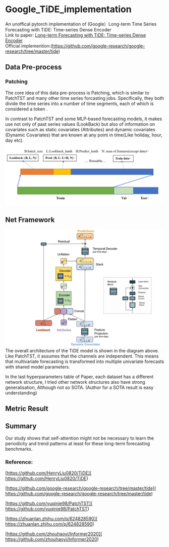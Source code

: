 # Google_TiDE_implementation
An unoffical pytorch implementation of (Google）Long-term Time Series Forecasting with TiDE: Time-series Dense Encoder \
Link to paper: [Long-term Forecasting with TiDE: Time-series Dense Encoder](https://arxiv.org/pdf/2304.08424.pdf) \
Official implemention:(https://github.com/google-research/google-research/tree/master/tide)
## Data Pre-process
### Patching 
The core idea of this data pre-process is Patching, which is similar to PatchTST and many other time series forcasting jobs. Specifically, they both divide the time series into a number of time segments, each of which is considered a token .

In contrast to PatchTST and some MLP-based forecasting models, it makes use not only of past series values (LookBack) but also of information on covariates such as static covariates (Attributes) and dynamic covariates (Dynamic Covariates) that are known at any point in time(Like holiday, hour, day etc).
![net](./figs/data_structure.png) 

## Net Framework
![net](./figs/net_framework.jpg)
The overall architecture of the TiDE model is shown in the diagram above. Like PatchTST, it assumes that the channels are independent. This means that multivariate forecasting is transformed into multiple univariate forecasts with shared model parameters.

In the last hyperparameters table of Paper, each dataset has a different network structure, I tried other network structures also have strong generalisation, Although not so SOTA. (Author for a SOTA result is easy understanding)
## Metric Result

## Summary
Our study shows that self-attention might not be necessary to learn the periodicity and trend patterns at least for these long-term forecasting benchmarks.
### Reference:
[https://github.com/HenryLiu0820/TiDE]( https://github.com/HenryLiu0820/TiDE) 

[https://github.com/google-research/google-research/tree/master/tide]( https://github.com/google-research/google-research/tree/master/tide) 

[https://github.com/yuqinie98/PatchTST]( https://github.com/yuqinie98/PatchTST) 

[https://zhuanlan.zhihu.com/p/624828590]( https://zhuanlan.zhihu.com/p/624828590) 

[https://github.com/zhouhaoyi/Informer2020]( https://github.com/zhouhaoyi/Informer2020) 

